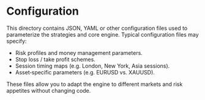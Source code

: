 # Configuration

This directory contains JSON, YAML or other configuration files used to parameterize the strategies and core engine.  Typical configuration files may specify:

- Risk profiles and money management parameters.
- Stop loss / take profit schemes.
- Session timing maps (e.g. London, New York, Asia sessions).
- Asset‑specific parameters (e.g. EURUSD vs. XAUUSD).

These files allow you to adapt the engine to different markets and risk appetites without changing code.